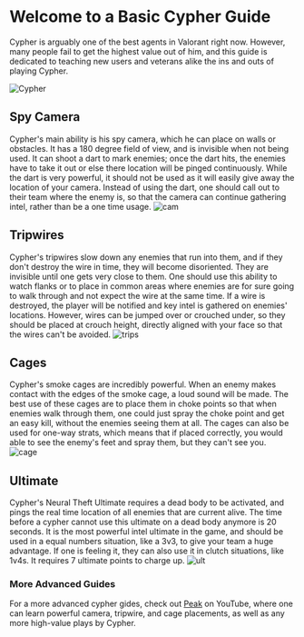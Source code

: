 # Welcome to a Basic Cypher Guide
Cypher is arguably one of the best agents in Valorant right now. However, many people fail to get the highest value out of him, and this guide is dedicated to teaching new users and veterans alike the ins and outs of playing Cypher.

![Cypher](https://cdn.earlygame.com/uploads/images/_imageBlock/cypher-valorant.jpg?mtime=20200716164416&focal=none&tmtime=20200722114156)

## Spy Camera
Cypher's main ability is his spy camera, which he can place on walls or obstacles. It has a 180 degree field of view, and is invisible when not being used. It can shoot a dart to mark enemies; once the dart hits, the enemies have to take it out or else there location will be pinged continuously. While the dart is very powerful, it should not be used as it will easily give away the location of your camera. Instead of using the dart, one should call out to their team where the enemy is, so that the camera can continue gathering intel, rather than be a one time usage.
![cam](https://staticg.sportskeeda.com/editor/2020/07/8a582-15936941175654-800.jpg)
## Tripwires
Cypher's tripwires slow down any enemies that run into them, and if they don't destroy the wire in time, they will become disoriented. They are invisible until one gets very close to them. One should use this ability to watch flanks or to place in common areas where enemies are for sure going to walk through and not expect the wire at the same time. If a wire is destroyed, the player will be notified and key intel is gathered on enemies' locations. However, wires can be jumped over or crouched under, so they should be placed at crouch height, directly aligned with your face so that the wires can't be avoided. 
![trips](https://cdn.vox-cdn.com/thumbor/78hydAmDvh0nPxHXTGnvZWVjkaM=/1400x0/filters:no_upscale()/cdn.vox-cdn.com/uploads/chorus_asset/file/19887662/cypher_tripwirePNG.jpg)
## Cages
Cypher's smoke cages are incredibly powerful. When an enemy makes contact with the edges of the smoke cage, a loud sound will be made. The best use of these cages are to place them in choke points so that when enemies walk through them, one could just spray the choke point and get an easy kill, without the enemies seeing them at all. The cages can also be used for one-way strats, which means that if placed correctly, you would able to see the enemy's feet and spray them, but they can't see you.
![cage](https://i.ytimg.com/vi/iyKSHEXRr6Y/maxresdefault.jpg)
## Ultimate
Cypher's Neural Theft Ultimate requires a dead body to be activated, and pings the real time location of all enemies that are current alive. The time before a cypher cannot use this ultimate on a dead body anymore is 20 seconds. It is the most powerful intel ultimate in the game, and should be used in a equal numbers situation, like a 3v3, to give your team a huge advantage. If one is feeling it, they can also use it in clutch situations, like 1v4s. It requires 7 ultimate points to charge up.
![ult](https://mobalytics.gg/wp-content/uploads/2020/04/cypher-ultimate-reveal.jpg)
### More Advanced Guides
For a more advanced cypher gides, check out [Peak](https://www.youtube.com/user/Fenhri) on YouTube, where one can learn powerful camera, tripwire, and cage placements, as well as any more high-value plays by Cypher. 


